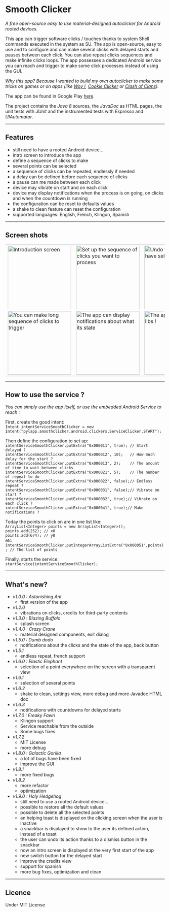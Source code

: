 # Smooth Clicker
_A free open-source easy to use material-designed autoclicker for Android rooted devices._

This app can trigger software clicks / touches thanks to system Shell commands executed in the system as SU.
The app is open-source, easy to use and to configure and can make several clicks with delayed starts and pauses between each click.
You can also repeat clicks sequences and make infinite clicks loops.
The app possesses a dedicated Android service you can reach and trigger to make some click processes instead of using the GUI.

_Why this app? Because I wanted to build my own autoclicker to make some tricks on games or on apps (like <a href="https://play.google.com/store/apps/details?id=com.mlt.woy&hl=fr">Woy !</a>, <a href="http://orteil.dashnet.org/cookieclicker/">Cookie Clicker</a> or <a href="https://play.google.com/store/apps/details?id=com.supercell.clashofclans&">Clash of Clans</a>)._

The app can be found in Google Play <a href="https://play.google.com/store/apps/details?id=pylapp.smoothclicker.android">here</a>.

The project contains the _Java 8_ sources, the _JavaDoc_ as HTML pages, the unit tests with _JUnit_ and the instrumented tests with _Espresso_ and _UIAutomator_.

***
## Features
* still need to have a rooted Android device...
* intro screen to introduce the app
* define a sequence of clicks to make
* several points can be selected
* a sequence of clicks can be repeated, endlessly if needed
* a delay can be defined before each sequence of clicks
* a pause can me made between each click
* device may vibrate on start and on each click
* device may display notifications when the process is on going, on clicks and when the countdown is running
* the configuration can be reset to defaults values
* a shake to clean feature can reset the configuration
* supported languages: English, French, Klingon, Spanish

***
## Screen shots
<table>
<tr>
<td>
<img src="https://github.com/pylapp/SmoothClicker/blob/master/app/dev/misc/ui_v1.9.0/intro_1_en.png" alt="Introduction screen" title="Welcome to Smooth Clicker guys!" width="200">
</td>
<td>
<img src="https://github.com/pylapp/SmoothClicker/blob/master/app/dev/misc/ui_v1.9.0/main_screen_en.png" alt="Set up the sequence of clicks you want to process" title="Set up the sequence of clicks you want to process" width="200">
</td>
<td>
<img src="https://github.com/pylapp/SmoothClicker/blob/master/app/dev/misc/ui_v1.9.0/select_multipoint_3_en.png" alt="Undo the click you have selected" title="Undo the click you have selected" width="200">
</td>
</tr>
<tr>
<td>
<img src="https://github.com/pylapp/SmoothClicker/blob/master/app/dev/misc/ui_v1.9.0/select_multipoint_2_en.png" alt="You can make long sequence of clicks to trigger" title="You can make long sequence of clicks to trigger" width="200">
</td>
<td>
<img src="https://github.com/pylapp/SmoothClicker/blob/master/app/dev/misc/ui_v1.9.0/notifications_on_going_en.png" alt="The app can display notifications about what its state" title="The app can display notifications about what it is doing" width="200">
</td>
<td>
<img src="https://github.com/pylapp/SmoothClicker/blob/master/app/dev/misc/ui_v1.9.0/credits_en.png" alt="The app uses thir party libs !" title="The app uses third party libs !" width="200">
</td>
</tr>
</table>

***
## How to use the service ?

_You can simply use the app itself, or use the embedded Android Service to reach :_

First, create the good intent:<br/>
`Intent intentServiceSmoothClicker = new Intent("pylapp.smoothclicker.android.clickers.ServiceClicker.START");`

Then define the configuration to set up:<br/>
`intentServiceSmoothClicker.putExtra("0x000011", true); // Start delayed ?`<br/>
`intentServiceSmoothClicker.putExtra("0x000012", 10);   // How much delay for the start ?`<br/>
`intentServiceSmoothClicker.putExtra("0x000013", 2);    // The amount of time to wait between clicks`<br/>
`intentServiceSmoothClicker.putExtra("0x000021", 5);    // The number of repeat to do`<br/>
`intentServiceSmoothClicker.putExtra("0x000022", false);// Endless repeat ?`<br/>
`intentServiceSmoothClicker.putExtra("0x000031", false);// Vibrate on start ?`<br/>
`intentServiceSmoothClicker.putExtra("0x000032", true);// Vibrate on each click ?`<br/>
`intentServiceSmoothClicker.putExtra("0x000041", true);// Make notifications ?`<br/>

Today the points to click on are in one list like:<br/>
`ArrayList<Integer> points = new ArrayList<Integer>();`<br/>
`points.add(252); // x0`<br/>
`points.add(674); // y0`<br/>
etc<br/>
`intentServiceSmoothClicker.putIntegerArrayListExtra("0x000051",points); // The list of points`<br/>

Finally, starts the service: <br/>
`startService(intentServiceSmoothClicker);`


***
## What's new?
* _v1.0.0 : Astonishing Ant_
    * first version of the app
* _v1.2.0_
    * vibrations on clicks, credits for third-party contents
* _v1.3.0 : Blazing Buffalo_
    * splash screen
* _v1.4.0 : Crazy Crane_
    * material designed components, exit dialog
* _v1.5.0 : Dumb dodo_
    * notifications about the clicks and the state of the app, back button
* _v1.5.1_
    * endless repeat, french support
* _v1.6.0 : Elastic Elephant_
    * selection of a point everywhere on the screen with a transparent view
* _v1.6.1_
    * selection of several points
* _v1.6.2_
    * shake to clean, settings view, more debug and more Javadoc HTML doc
* _v1.6.3_
    * notifications with countdowns for delayed starts
* _v1.7.0 : Freaky Fawn_
   * Klingon support
   * Service reachable from the outside
   * Some bugs fixes
* _v1.7.2_
    * MIT License
    * more debug 
* _v1.8.0 : Galactic Gorilla_
    * a lot of bugs have been fixed
    * improve the GUI
* _v1.8.1_
    * more fixed bugs
* _v1.8.2_
    * more refactor
    * optimization
* _v1.9.0 : Holy Hedgehog_
    * still need to use a rooted Android device...
    * possible to restore all the default values
    * possible to delete all the selected points
    * an helping toast is displayed on the clicking screen when the user is inactive
    * a snackbar is displayed to show to the user its defined action, instead of a toast
    * the user can undo its action thanks to a dismiss button in the snackbar
    * now an intro screen is displayed at the very first start of the app
    * new switch button for the delayed start
    * improve the credits view
    * support for spanish
    * more bug fixes, optimization and clean

***
## Licence
Under MIT License

